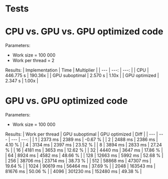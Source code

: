 # Tests

# CPU vs. GPU vs. GPU optimized code

Parameters:
- Work size = 100 000
- Work per thread = 2

Results:
| Implementation | Time      | Multiplier |
| ---            | ---:      | ---:       |
| CPU            | 446.775 s | 190.36x    |
| GPU suboptimal | 2.570 s   | 1.10x      |
| GPU optimized  | 2.347 s   | 1.00x      |

# GPU vs. GPU optimized code

Parameters:
- Work size = 100 000

Results:
| Work per thread | GPU suboptimal | GPU optimized | Diff    |
| ---             | ---            | ---           | ---:    |
| 1               | 2373 ms        | 2389 ms       | -0.67 % |
| 2               | 2488 ms        | 2386 ms       | 4.10 %  |
| 4               | 3134 ms        | 2397 ms       | 23.52 % |
| 8               | 3894 ms        | 2833 ms       | 27.24 % |
| 16              | 4181 ms        | 3653 ms       | 12.62 % |
| 32              | 4440 ms        | 3647 ms       | 17.86 % |
| 64              | 8924 ms        | 4582 ms       | 48.66 % |
| 128             | 12663 ms       | 5992 ms       | 52.68 % |
| 256             | 38706 ms       | 23714 ms      | 38.73 % |
| 512             | 58868 ms       | 47307 ms      | 19.64 % |
| 1024            | 90619 ms       | 56464 ms      | 37.69 % |
| 2048            | 163543 ms      | 81676 ms      | 50.06 % |
| 4096            | 301230 ms      | 152480 ms     | 49.38 % |

